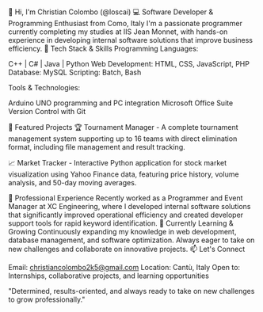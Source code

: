 👋 Hi, I'm Christian Colombo (@loscai)
💻 Software Developer & Programming Enthusiast from Como, Italy
I'm a passionate programmer currently completing my studies at IIS Jean Monnet, with hands-on experience in developing internal software solutions that improve business efficiency.
🔧 Tech Stack & Skills
Programming Languages:

C++ | C# | Java | Python
Web Development: HTML, CSS, JavaScript, PHP
Database: MySQL
Scripting: Batch, Bash

Tools & Technologies:

Arduino UNO programming and PC integration
Microsoft Office Suite
Version Control with Git

🚀 Featured Projects
🏆 Tournament Manager - A complete tournament management system supporting up to 16 teams with direct elimination format, including file management and result tracking.

📈 Market Tracker - Interactive Python application for stock market visualization using Yahoo Finance data, featuring price history, volume analysis, and 50-day moving averages.

💼 Professional Experience
Recently worked as a Programmer and Event Manager at XC Engineering, where I developed internal software solutions that significantly improved operational efficiency and created developer support tools for rapid keyword identification.
🌱 Currently Learning & Growing
Continuously expanding my knowledge in web development, database management, and software optimization. Always eager to take on new challenges and collaborate on innovative projects.
📫 Let's Connect

Email: christiancolombo2k5@gmail.com
Location: Cantù, Italy
Open to: Internships, collaborative projects, and learning opportunities


"Determined, results-oriented, and always ready to take on new challenges to grow professionally."
